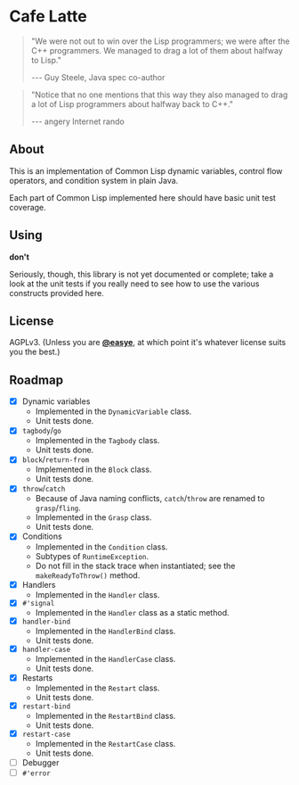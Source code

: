 # Cafe Latte

> "We were not out to win over the Lisp programmers; we were after the C++ programmers. We managed to drag a lot of them about halfway to Lisp."
> 
> --- Guy Steele, Java spec co-author

> "Notice that no one mentions that this way they also managed to drag a lot of Lisp programmers about halfway back to C++."
>
> --- angery Internet rando

## About

This is an implementation of Common Lisp dynamic variables, control flow operators, and condition system in plain Java.

Each part of Common Lisp implemented here should have basic unit test coverage.

## Using

**don't**

Seriously, though, this library is not yet documented or complete; take a look at the unit tests if you really need to see how to use the various constructs provided here.

## License

AGPLv3. (Unless you are [**@easye**](https://github.com/easye), at which point it's whatever license suits you the best.)

## Roadmap

* [X] Dynamic variables
  * Implemented in the `DynamicVariable` class.
  * Unit tests done.
* [X] `tagbody`/`go`
  * Implemented in the `Tagbody` class.
  * Unit tests done.
* [X] `block`/`return-from`
  * Implemented in the `Block` class.
  * Unit tests done.
* [X] `throw`/`catch`
  * Because of Java naming conflicts, `catch`/`throw` are renamed to `grasp`/`fling`.
  * Implemented in the `Grasp` class.
  * Unit tests done.
* [X] Conditions
  * Implemented in the `Condition` class.
  * Subtypes of `RuntimeException`.
  * Do not fill in the stack trace when instantiated; see the `makeReadyToThrow()` method.
* [X] Handlers
  * Implemented in the `Handler` class.
* [X] `#'signal`
  * Implemented in the `Handler` class as a static method.
* [X] `handler-bind`
  * Implemented in the `HandlerBind` class.
  * Unit tests done.
* [X] `handler-case`
  * Implemented in the `HandlerCase` class.
  * Unit tests done.
* [X] Restarts
  * Implemented in the `Restart` class.
  * Unit tests done.
* [X] `restart-bind`
  * Implemented in the `RestartBind` class.
  * Unit tests done.
* [X] `restart-case`
  * Implemented in the `RestartCase` class.
  * Unit tests done.
* [ ] Debugger
* [ ] `#'error`
